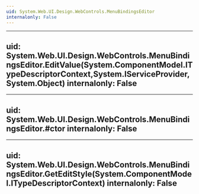 ```yaml
---
uid: System.Web.UI.Design.WebControls.MenuBindingsEditor
internalonly: False
---
```


---
uid: System.Web.UI.Design.WebControls.MenuBindingsEditor.EditValue(System.ComponentModel.ITypeDescriptorContext,System.IServiceProvider,System.Object)
internalonly: False
---

---
uid: System.Web.UI.Design.WebControls.MenuBindingsEditor.#ctor
internalonly: False
---

---
uid: System.Web.UI.Design.WebControls.MenuBindingsEditor.GetEditStyle(System.ComponentModel.ITypeDescriptorContext)
internalonly: False
---
